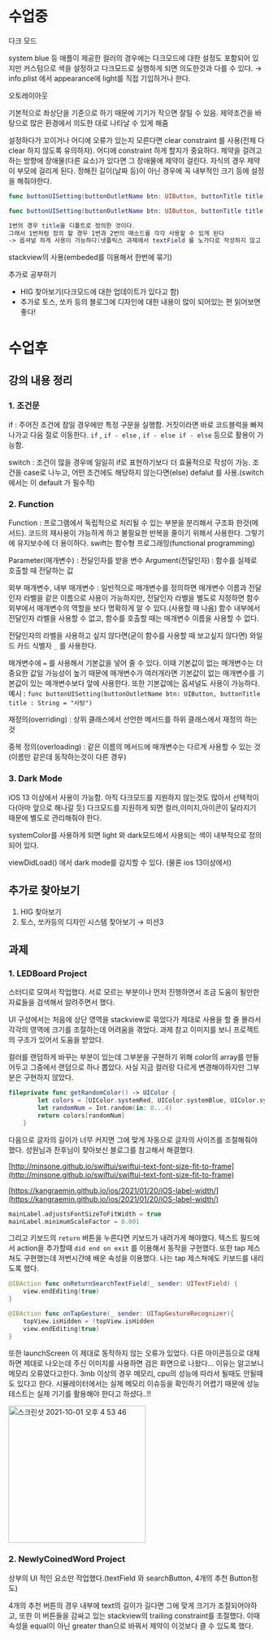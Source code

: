 # 수업중

다크 모드 

system blue 등 애플이 제공한 컬러의 경우에는 다크모드에 대한 설정도 포함되어 있지만 커스텀으로 색을 설정하고 다크모드로 실행하게 되면 의도한것과 다를 수 있다.
→ info.plist 에서 appearance에 light를 직접 기입하거나 한다.

오토레이아웃

기본적으로 좌상단을 기준으로 하기 때문에 기기가 작으면 잘릴 수 있음. 제약조건을 바탕으로 많은 환경에서 의도한 대로 나타날 수 있게 해줌

설정하다가 꼬이거나 어디에 오류가 있는지 모른다면 clear constraint 를 사용(전체 다 clear 하지 않도록 유의하자). 어디에 constraint 하게 할지가 중요하다. 
제약을 걸려고 하는 방향에 장애물(다른 요소)가 있다면 그 장애물에 제약이 걸린다. 자식의 경우 제약이 부모에 걸리게 된다. 정해진 길이(날짜 등)이 아닌 경우에 꼭 내부적인 크기 등에 설정을 해줘야한다.

```swift
func buttonUISetting(buttonOutletName btn: UIButton, buttonTitle title : String = "사탕")

func buttonUISetting(buttonOutletName btn: UIButton, buttonTitle title : String)

1번의 경우 title을 디폴트로 정의한 것이다. 
그래서 1번처럼 정의 할 경우 1번과 2번의 매소드를 각각 사용할 수 있게 된다
-> 옵셔널 하게 사용이 가능하다(넷플릭스 과제에서 textField 를 노가다로 작성하지 않고 가능, 한 두가지만 다르게 설정을 할때 유용할듯)

```

stackview의 사용(embeded를 이용해서 한번에 묶기)

추가로 공부하기 

- HIG 찾아보기(다크모드에 대한 업데이트가 있다고 함)
- 추가로 토스, 쏘카 등의 블로그에 디자인에 대한 내용이 많이 되어있는 편 읽어보면 좋다!

# 수업후

## 강의 내용 정리

### 1. 조건문

if : 주어진 조건에 참일 경우에만 특정 구문을 실행함. 거짓이라면 바로 코드블럭을 빠져나가고 다음 절로 이동한다. `if` , `if - else` , `if - else if - else` 등으로 활용이 가능함.

switch : 조건이 많을 경우에 일일히 if로 표현하기보다 더 효율적으로 작성이 가능. 조건을 case로 나누고, 어떤 조건에도 해당하지 않는다면(else) defalut 를 사용.(switch에서는 이 default 가 필수적)

### 2. Function

Function : 프로그램에서 독립적으로 처리될 수 있는 부분을 분리해서 구조화 한것(메서드). 코드의 재사용이 가능하게 하고 불필요한 반복을 줄이기 위해서 사용한다. 그렇기에 유지보수에 더 용이하다. swift는 함수형 프로그래밍(functional programming)

Parameter(매개변수) : 전달인자를 받을 변수
Argument(전달인자) : 함수를 실제로 호출할 때 전달하는 값

외부 매개변수, 내부 매개변수 : 일반적으로 매개변수를 정의하면 매개변수 이름과 전달인자 라벨을 같은 이름으로 사용이 가능하지만, 전달인자 라벨을 별도로 지정하면 함수 외부에서 매개변수의 역할을 보다 명확하게 알 수 있다.(사용할 때 나옴)
함수 내부에서 전달인자 라벨을 사용할 수 없고, 함수를 호출할 때는 매개변수 이름을 사용할 수 없다.

전달인자의 라벨을 사용하고 싶지 않다면(굳이 함수를 사용할 때 보고싶지 않다면) 와일드 카드 식별자 `_` 를 사용한다.

매개변수에 `=` 를 사용해서 기본값을 넣어 줄 수 있다. 이때 기본값이 없는 매개변수는 더 중요한 값일 가능성이 높기 때문에 매개변수가 여러개라면 기본값이 없는 매개변수를 기본값이 있는 매개변수보다 앞에 사용한다. 또한 기본값에는 옵셔널도 사용이 가능하다.
예시 : `func buttonUISetting(buttonOutletName btn: UIButton, buttonTitle title : String = "사탕")` 

재정의(overriding) : 상위 클래스에서 선언한 메서드를 하위 클래스에서 재정의 하는 것

중복 정의(overloading) : 같은 이름의 메서드에 매개변수는 다르게 사용할 수 있는 것(이름만 같은데 동작하는것이 다른 경우)

### 3. Dark Mode

iOS 13 이상에서 사용이 가능함. 아직 다크모드를 지원하지 않는것도 많아서 선택적이다(아마 앞으로 해나갈 듯) 다크모드를 지원하게 되면 컬러,이미지,아이콘이 달라지기 때문에 별도로 관리해줘야 한다.

systemColor를 사용하게 되면 light 와 dark모드에서 사용되는 색이 내부적으로 정의되어 있다.

viewDidLoad() 에서 dark mode를 감지할 수 있다. (물론 ios 13이상에서)

## 추가로 찾아보기

1. HIG 찾아보기
2. 토스, 쏘카등의 디자인 시스템 찾아보기 → 미션3

## 과제

### 1. LEDBoard Project

스터디로 모여서 작업했다. 서로 모르는 부분이나 먼저 진행하면서 조금 도움이 될만한 자료들을 검색해서 알려주면서 했다.

UI 구성에서는 처음에 상단 영역을 stackview로 묶었다가 제대로 사용을 할 줄 몰라서 각각의 영역에 크기를 조절하는데 어려움을 겪었다. 과제 참고 이미지를 보니 프로젝트의 구조가 있어서 도움을 받았다.

컬러를 랜덤하게 바꾸는 부분이 있는데 그부분을 구현하기 위해 color의 array를 만들어두고 그중에서 랜덤으로 하나 뽑았다. 사실 지금 컬러랑 다르게 변경해야하지만 그부분은 구현하지 않았다.

```swift
fileprivate func getRandomColor() -> UIColor {
        let colors = [UIColor.systemRed, UIColor.systemBlue, UIColor.systemMint, UIColor.systemPink, UIColor.systemBrown]
        let randomNum = Int.random(in: 0...4)
        return colors[randomNum]
    }
```

다음으로 글자의 길이가 너무 커지면 그에 맞게 자동으로 글자의 사이즈를 조절해줘야 했다. 성원님과 찬후님이 찾아보신 블로그를 참고해서 해결했다. 

[http://minsone.github.io/swiftui/swiftui-text-font-size-fit-to-frame](http://minsone.github.io/swiftui/swiftui-text-font-size-fit-to-frame)

[https://kangraemin.github.io/ios/2021/01/20/iOS-label-width/](https://kangraemin.github.io/ios/2021/01/20/iOS-label-width/)

```swift
mainLabel.adjustsFontSizeToFitWidth = true
mainLabel.minimumScaleFactor = 0.001
```

그리고 키보드의 `return` 버튼을 누른다면 키보드가 내려가게 해야했다. 텍스트 필드에서 action을 추가할때 `did end on exit` 를 이용해서 동작을 구현했다. 
또한 tap 제스쳐도 구현했는데 저번시간에 배운 속성을 이용했다. 나는 tap 제스쳐에도 키보드를 내리도록 했다.

```swift
@IBAction func onReturnSearchTextField(_ sender: UITextField) {
    view.endEditing(true)
}

@IBAction func onTapGesture(_ sender: UITapGestureRecognizer){
    topView.isHidden = !topView.isHidden
    view.endEditing(true)
}
```

또한 launchScreen 이 제대로 동작하지 않는 오류가 있었다. 다른 아이콘등으로 대체하면 제대로 나오는데 주신 이미지를 사용하면 검은 화면으로 나왔다... 
이유는 알고보니 메모리 오류였다고한다. 3mb 이상의 경우 메모리, cpu의 성능에 따라서 될때도 안될때도 있다고 한다. 시뮬레이터에서는 실제 메모리 이슈등을 확인하기 어렵기 때문에 성능테스트는 실제 기기를 활용해야 한다고 하셨다..!!

<img width="270" alt="스크린샷 2021-10-01 오후 4 53 46" src="https://user-images.githubusercontent.com/61327153/135634620-34769a7a-3957-462f-8ec8-7f5bd4d70563.png">

### 2. NewlyCoinedWord Project

상부의 UI 적인 요소만 작업했다.(textField 와 searchButton, 4개의 추천 Button정도)

4개의 추천 버튼의 경우 내부에 text의 길이가 길다면 그에 맞게 크기가 조절되어야하고, 또한 이 버튼들을 감싸고 있는 stackview의 trailing constraint를 조절했다. 이때 속성을 equal이 아닌 greater than으로 바꿔서 제약이 이것보다 클 수 있도록 했다.
